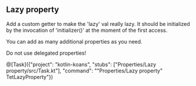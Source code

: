 ## Lazy property

Add a custom getter to make the 'lazy' val really lazy.
It should be initialized by the invocation of 'initializer()' at the moment of the first access.

You can add as many additional properties as you need.

Do not use delegated properties!

@[Task]({"project": "kotlin-koans", "stubs": ["Properties/Lazy property/src/Task.kt"], "command": "\"Properties/Lazy property\" TetLazyProperty"})